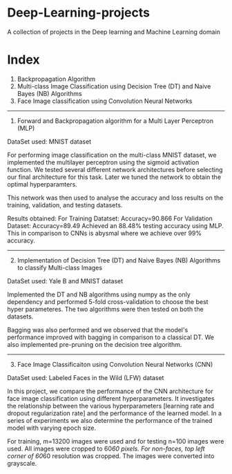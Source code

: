 # Deep-Learning-projects
A collection of projects in the Deep learning and Machine Learning domain

# Index

1. Backpropagation Algorithm
2. Multi-class Image Classification using Decision Tree (DT) and Naive Bayes (NB) Algorithms
3. Face Image classification using Convolution Neural Networks

______________________________________________________________________________________________________________________________
1. Forward and Backpropagation algorithm for a Multi Layer Perceptron (MLP)

DataSet used: MNIST dataset

For performing image classification on the multi-class MNIST dataset, we implemented the multilayer perceptron using the sigmoid activation function. We tested several different network architectures before selecting our final architecture for this task. Later we tuned the network to obtain the optimal hyperparamters. 

This network was then used to analyse the accuracy and loss results on the training, validation, and testing datasets.

Results obtained: 
For Training Datatset: Accuracy=90.866
For Validation Dataset: Accuracy=89.49
Achieved an 88.48% testing accuracy using MLP. This in comparison to CNNs is abysmal where we achieve over 99% accuracy. 


______________________________________________________________________________________________________________________________
2. Implementation of Decision Tree (DT) and Naive Bayes (NB) Algorithms to classify Multi-class Images 

DataSet used: Yale B and MNIST dataset

Implemented the DT and NB algorithms using numpy as the only dependency and performed 5-fold cross-validation to choose the best hyper parameteres. The two algorithms were then tested on both the datasets.

Bagging was also performed and we observed that the model's performance improved with bagging in comparison to a classical DT.
We also implemented pre-pruning on the decision tree algorithm.



______________________________________________________________________________________________________________________________
3. Face Image Classificaiton using Convolution Neural Networks (CNN)

DataSet used: Labeled Faces in the Wild (LFW) dataset

In this project, we compare the performance of the CNN architecture for face image classification using different hyperparameters. It investigates the relationship between the various hyperparameters [learning rate and dropout regularization rate] and the performance of the learned model. In a series of experiments we also determine the performance of the trained model with varying epoch size.

For training, m=13200 images were used and for testing n=100 images were used. All images were cropped to 60*60 pixels. For non-faces, top left corner of 60*60 resolution was cropped. The images were converted into grayscale.
